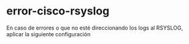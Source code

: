 # error-cisco-rsyslog
En caso de errores o que no esté direccionando los logs al RSYSLOG, aplicar la siguiente configuración
